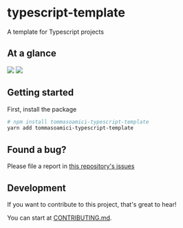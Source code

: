 # typescript-template

A template for Typescript projects

## At a glance

<img src="https://img.shields.io/bundlephobia/minzip/tommasoamici-typescript-template">
<img src="https://img.shields.io/npm/v/tommasoamici-typescript-template">

## Getting started

First, install the package

```sh
# npm install tommasoamici-typescript-template
yarn add tommasoamici-typescript-template
```

## Found a bug?

Please file a report in [this repository's issues](https://github.com/TommasoAmici/typescript-template/issues)

## Development

If you want to contribute to this project, that's great to hear!

You can start at [CONTRIBUTING.md](./CONTRIBUTING.md).
